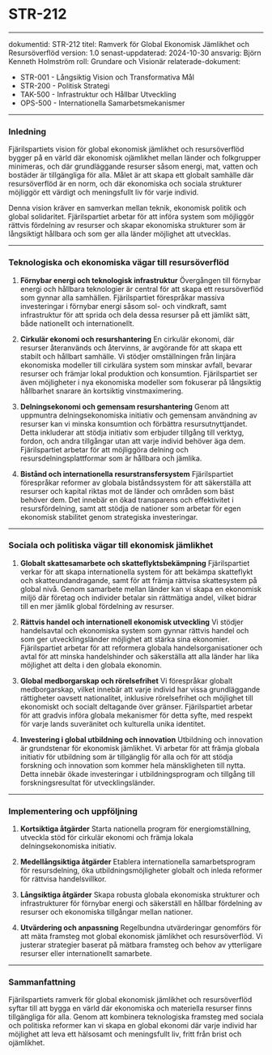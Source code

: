 # STR-212
---
dokumentid: STR-212
titel: Ramverk för Global Ekonomisk Jämlikhet och Resursöverflöd
version: 1.0
senast-uppdaterad: 2024-10-30
ansvarig: Björn Kenneth Holmström
roll: Grundare och Visionär
relaterade-dokument:
 - STR-001 - Långsiktig Vision och Transformativa Mål
 - STR-200 - Politisk Strategi
 - TAK-500 - Infrastruktur och Hållbar Utveckling
 - OPS-500 - Internationella Samarbetsmekanismer
---

### Inledning

Fjärilspartiets vision för global ekonomisk jämlikhet och resursöverflöd bygger på en värld där ekonomisk ojämlikhet mellan länder och folkgrupper minimeras, och där grundläggande resurser såsom energi, mat, vatten och bostäder är tillgängliga för alla. Målet är att skapa ett globalt samhälle där resursöverflöd är en norm, och där ekonomiska och sociala strukturer möjliggör ett värdigt och meningsfullt liv för varje individ.

Denna vision kräver en samverkan mellan teknik, ekonomisk politik och global solidaritet. Fjärilspartiet arbetar för att införa system som möjliggör rättvis fördelning av resurser och skapar ekonomiska strukturer som är långsiktigt hållbara och som ger alla länder möjlighet att utvecklas.

---

### Teknologiska och ekonomiska vägar till resursöverflöd

1. **Förnybar energi och teknologisk infrastruktur**
 Övergången till förnybar energi och hållbara teknologier är central för att skapa ett resursöverflöd som gynnar alla samhällen. Fjärilspartiet förespråkar massiva investeringar i förnybar energi såsom sol- och vindkraft, samt infrastruktur för att sprida och dela dessa resurser på ett jämlikt sätt, både nationellt och internationellt.

2. **Cirkulär ekonomi och resurshantering**
 En cirkulär ekonomi, där resurser återanvänds och återvinns, är avgörande för att skapa ett stabilt och hållbart samhälle. Vi stödjer omställningen från linjära ekonomiska modeller till cirkulära system som minskar avfall, bevarar resurser och främjar lokal produktion och konsumtion. Fjärilspartiet ser även möjligheter i nya ekonomiska modeller som fokuserar på långsiktig hållbarhet snarare än kortsiktig vinstmaximering.

3. **Delningsekonomi och gemensam resurshantering**
 Genom att uppmuntra delningsekonomiska initiativ och gemensam användning av resurser kan vi minska konsumtion och förbättra resursutnyttjandet. Detta inkluderar att stödja initiativ som erbjuder tillgång till verktyg, fordon, och andra tillgångar utan att varje individ behöver äga dem. Fjärilspartiet arbetar för att möjliggöra delning och resursdelningsplattformar som är hållbara och jämlika.

4. **Bistånd och internationella resurstransfersystem**
 Fjärilspartiet förespråkar reformer av globala biståndssystem för att säkerställa att resurser och kapital riktas mot de länder och områden som bäst behöver dem. Det innebär en ökad transparens och effektivitet i resursfördelning, samt att stödja de nationer som arbetar för egen ekonomisk stabilitet genom strategiska investeringar.

---

### Sociala och politiska vägar till ekonomisk jämlikhet

1. **Globalt skattesamarbete och skatteflyktsbekämpning**
 Fjärilspartiet verkar för att skapa internationella system för att bekämpa skatteflykt och skatteundandragande, samt för att främja rättvisa skattesystem på global nivå. Genom samarbete mellan länder kan vi skapa en ekonomisk miljö där företag och individer betalar sin rättmätiga andel, vilket bidrar till en mer jämlik global fördelning av resurser.

2. **Rättvis handel och internationell ekonomisk utveckling**
 Vi stödjer handelsavtal och ekonomiska system som gynnar rättvis handel och som ger utvecklingsländer möjlighet att stärka sina ekonomier. Fjärilspartiet arbetar för att reformera globala handelsorganisationer och avtal för att minska handelshinder och säkerställa att alla länder har lika möjlighet att delta i den globala ekonomin.

3. **Global medborgarskap och rörelsefrihet**
 Vi förespråkar globalt medborgarskap, vilket innebär att varje individ har vissa grundläggande rättigheter oavsett nationalitet, inklusive rörelsefrihet och möjlighet till ekonomiskt och socialt deltagande över gränser. Fjärilspartiet arbetar för att gradvis införa globala mekanismer för detta syfte, med respekt för varje lands suveränitet och kulturella unika identitet.

4. **Investering i global utbildning och innovation**
 Utbildning och innovation är grundstenar för ekonomisk jämlikhet. Vi arbetar för att främja globala initiativ för utbildning som är tillgänglig för alla och för att stödja forskning och innovation som kommer hela mänskligheten till nytta. Detta innebär ökade investeringar i utbildningsprogram och tillgång till forskningsresultat för utvecklingsländer.

---

### Implementering och uppföljning

1. **Kortsiktiga åtgärder**
 Starta nationella program för energiomställning, utveckla stöd för cirkulär ekonomi och främja lokala delningsekonomiska initiativ. 

2. **Medellångsiktiga åtgärder**
 Etablera internationella samarbetsprogram för resursdelning, öka utbildningsmöjligheter globalt och inleda reformer för rättvisa handelsvillkor.

3. **Långsiktiga åtgärder**
 Skapa robusta globala ekonomiska strukturer och infrastrukturer för förnybar energi och säkerställ en hållbar fördelning av resurser och ekonomiska tillgångar mellan nationer.

4. **Utvärdering och anpassning**
 Regelbundna utvärderingar genomförs för att mäta framsteg mot global ekonomisk jämlikhet och resursöverflöd. Vi justerar strategier baserat på mätbara framsteg och behov av ytterligare resurser eller internationellt samarbete.

---

### Sammanfattning

Fjärilspartiets ramverk för global ekonomisk jämlikhet och resursöverflöd syftar till att bygga en värld där ekonomiska och materiella resurser finns tillgängliga för alla. Genom att kombinera teknologiska framsteg med sociala och politiska reformer kan vi skapa en global ekonomi där varje individ har möjlighet att leva ett hälsosamt och meningsfullt liv, fritt från brist och ojämlikhet.


